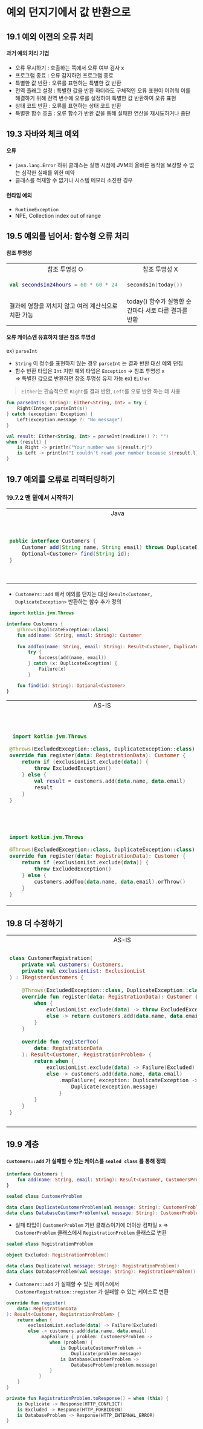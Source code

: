 # 예외 던지기에서 값 반환으로

## 19.1 예외 이전의 오류 처리

#### 과거 예외 처리 기법

- 오류 무시하기 : 호출하는 쪽에서 오류 여부 검사 x
- 프로그램 종료 : 오류 감지하면 프로그램 종료
- 특별한 값 반환 : 오류를 표현하는 특별한 값 반환
- 전역 플래그 설정 : 특별한 값을 반환 하더라도 구체적인 오류 표현이 어려워 이를 해결하기 위해 전역 변수에 오류를 설정하여 특별한 값 반환하여 오류 표현
- 상태 코드 반환 : 오류를 표현하는 상태 코드 반환
- 특별한 함수 호출 : 오류 함수가 반환 값을 통해 실패한 연산을 재시도하거나 중단

## 19.3 자바와 체크 예외

#### 오류

- `java.lang.Error` 하위 클래스는 실행 시점에 JVM의 올바른 동작을 보장할 수 없는 심각한 실패를 위한 예약
- 클래스를 적재할 수 없거나 시스템 메모리 소진한 경우

#### 런타임 예외

- `RuntimeException`
- NPE, Collection index out of range

## 19.5 예외를 넘어서: 함수형 오류 처리

#### 참조 투명성

<table>
<tr>
<td align="center">참조 투명성 O</td><td align="center">참조 투명성 X</td>
</tr>
<tr>
<td>

```kotlin
val secondsIn24hours = 60 * 60 * 24
```
</td>
<td>

```kotlin
secondsIn(today())
```
</td>
</tr>
<tr>
<td>결과에 영향을 끼치지 않고 여러 계산식으로 치환 가능
<td>today() 함수가 실행한 순간마다 서로 다른 결과를 반환</td>
</tr>
</table>

#### 오류 케이스엔 유효하지 않은 참조 투명성

ex) `parseInt`

- `String` 이 정수를 표현하지 않는 경우 `parseInt` 는 결과 반환 대신 예외 던짐
- 함수 반환 타입은 `Int` 지만 예외 타입은 `Exception` &rarr; 참조 투명성 x<br>
&rArr; 특별한 값으로 반환하면 참조 투명성 유지 가능 ex) `Either`

> `Either`는 관습적으로 `Right`를 결과 반환, `Left`를 오류 반환 하는 데 사용

```kotlin
fun parseInt(s: String): Either<String, Int> = try {
    Right(Integer.parseInt(s))
} catch (exception: Exception) {
    Left(exception.message ?: "No message")
}

val result: Either<String, Int> = parseInt(readLine() ?: "")
when (result) {
    is Right -> println("Your number was ${result.r}")
    is Left -> println("I couldn't read your number because ${result.l}")
}
```

## 19.7 예외를 오류로 리팩터링하기

### 19.7.2 맨 밑에서 시작하기

<table>
<tr>
<td align="center">Java</td><td align="center">Kotlin</td>
</tr>
<tr>
<td>

```java
public interface Customers {
    Customer add(String name, String email) throws DuplicateException;
    Optional<Customer> find(String id);
}
```
</td>
<td>

```kotlin
 import kotlin.jvm.Throws

 interface Customers {
    @Throws(DuplicateException::class)
    fun add(name: String, email: String): Customer
    
    fun find(id: String): Optional<Customer>
}
```
</td>
<tr>
</tr>
</table>

- `Customers::add` 에서 예외를 던지는 대신 `Result<Customer, DuplicateException>` 반환하는 함수 추가 정의

```kotlin
 import kotlin.jvm.Throws

interface Customers {
    @Throws(DuplicateException::class)
    fun add(name: String, email: String): Customer
    
    fun addToo(name: String, email: String): Result<Customer, DuplicateException> = 
        try {
            Success(add(name, email))
        } catch (x: DuplicateException) {
            Failure(x)
        }

    fun find(id: String): Optional<Customer>
}
```

<table>
<tr>
<td align="center">AS-IS</td><td align="center">TO-BE</td>
</tr>
<tr>
<td>

```kotlin
 import kotlin.jvm.Throws

@Throws(ExcludedException::class, DuplicateException::class)
override fun register(data: RegistrationData): Customer {
    return if (exclusionList.exclude(data)) {
        throw ExcludedException()
    } else {
        val result = customers.add(data.name, data.email)
        result
    }
}
```
</td>
<td>

```kotlin
import kotlin.jvm.Throws

@Throws(ExcludedException::class, DuplicateException::class)
override fun register(data: RegistrationData): Customer {
    return if (exclusionList.exclude(data)) {
        throw ExcludedException()
    } else {
        val result: Result<Customer, DuplicateException> = 
            customers.addToo(data.name, data.email)
        
        when (result) {
            is Success<Customer> -> result.value
            is Failure<DuplicateException> -> throw result.reason
        }
    }
}
```
</td>
</tr>
<tr>
<td>

```kotlin
import kotlin.jvm.Throws

@Throws(ExcludedException::class, DuplicateException::class)
override fun register(data: RegistrationData): Customer {
    return if (exclusionList.exclude(data)) {
        throw ExcludedException()
    } else {
        customers.addToo(data.name, data.email).orThrow()
    }
}
```
</td>
<td>

```kotlin
import kotlin.jvm.Throws

@Throws(ExcludedException::class, DuplicateException::class)
override fun register(data: RegistrationData): Customer {
    when {
        exclusoinList.exclude(data) -> throw ExcludedException()
        else -> return customers.addToo(data.name, data.email).orThrow()
    }
}
```
</td>
</tr>
</table>

## 19.8 더 수정하기

<table>
<tr>
<td align="center">AS-IS</td><td align="center">TO-BE</td>
</tr>
<tr>
<td>

```kotlin
class CustomerRegistration(
    private val customers: Customers,
    private val exclusionList: ExclusionList
) : IRegisterCustomers {
    
    @Throws(ExcludedException::class, DuplicateException::class)
    override fun register(data: RegistrationData): Customer {
        when {
            exclusionList.exclude(data) -> throw ExcludedExcepion()
            else -> return customers.add(data.name, data.email).orThrow()
        }
    }
    
    override fun registerToo(
        data: RegistrationData
    ): Result<Customer, RegistrationProblem> {
        return when {
            exclusionList.exclude(data) -> Failure(Excluded)
            else -> customers.add(data.name, data.email)
                .mapFailure{ exception: DuplicateException ->
                    Duplicate(exception.message)
                }
        }
    }
}
```
</td>
<td>

```kotlin
class CustomerRegistration(
    private val customers: Customers,
    private val exclusionList: ExclusionList
) : IRegisterCustomers {
    
    @Throws(ExcludedException::class, DuplicateException::class)
    override fun register(data: RegistrationData): Customer = 
        registerToo(data).recover { error ->
            when (error) {
                is Excluded -> throw ExcludedException()
                is Duplicate -> throw DuplicateException(error.message)
            }
        }
    
    override fun registerToo(
        data: RegistrationData
    ): Result<Customer, RegistrationProblem> {
        return when {
            exclusionList.exclude(data) -> Failure(Excluded)
            else -> customers.add(data.name, data.email)
                .mapFailure{ exception: DuplicateException ->
                    Duplicate(exception.message)
                }
        }
    }
}
```
</td>
</tr>
</table>

## 19.9 계층

#### `Customers::add` 가 실패할 수 있는 케이스를 `sealed class` 를 통해 정의

```kotlin
interface Customers {
    fun add(name: String, email: String): Result<Customer, CustomersProblem>
}

sealed class CustomerProblem

data class DuplicateCustomerProblem(val message: String): CustomerProblem()
data class DatabaseCustomerProblem(val message: String): CustomerProblem()
```

- 실패 타입이 `CustomerProblem` 기반 클래스이기에 더이상 컴파일 x
&rArr; `CustomerProblem` 클래스에서 `RegistrationProblem` 클래스로 변환

```kotlin
sealed class RegistrationProblem

object Excluded: RegistrationProblem()

data class Duplicate(val message: String): RegistrationProblem()
data class DatabaseProblem(val message: String): RegistrationProblem()
```

- `Customers::add` 가 실패할 수 있는 케이스에서 `CustomerRegistration::register` 가 실패할 수 있는 케이스로 변환

```kotlin
override fun register(
    data: RegistrationData
): Result<Customer, RegistrationProblem> {
    return when {
        exclusionList.exclude(data) -> Failure(Excluded)
        else -> customers.add(data.name, data.email)
            .mapFailure { problem: CustomersProblem ->
                when (problem) {
                    is DuplicateCustomerProblem ->
                        Duplicate(problem.message)
                    is DatabaseCustomerProblem ->
                        DatabaseProblem(problem.message)
                }
            }
    }
}
```

```kotlin
private fun RegistrationProblem.toResponse() = when (this) {
    is Duplicate -> Response(HTTP_CONFLICT)
    is Excluded -> Response(HTTP_FORBIDDEN)
    is DatabaseProblem -> Response(HTTP_INTERNAL_ERROR)
}
```